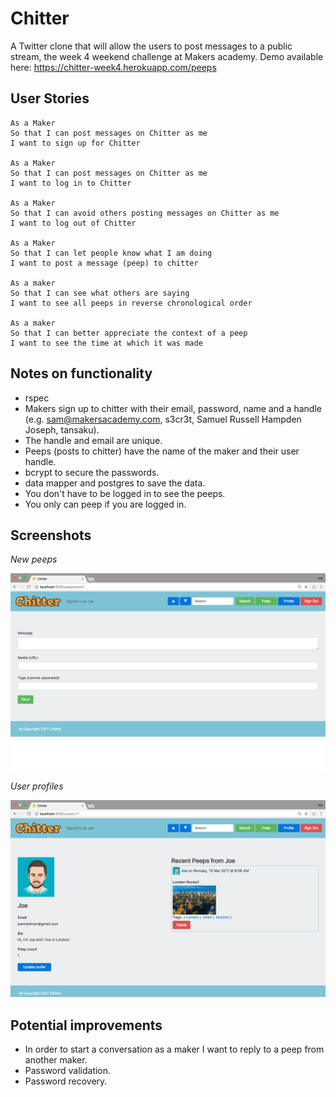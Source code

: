 Chitter
=======

A Twitter clone that will allow the users to post messages to a public stream, the week 4 weekend challenge at Makers academy. Demo available here: https://chitter-week4.herokuapp.com/peeps

User Stories
-------

```
As a Maker
So that I can post messages on Chitter as me
I want to sign up for Chitter

As a Maker
So that I can post messages on Chitter as me
I want to log in to Chitter

As a Maker
So that I can avoid others posting messages on Chitter as me
I want to log out of Chitter

As a Maker
So that I can let people know what I am doing  
I want to post a message (peep) to chitter

As a maker
So that I can see what others are saying  
I want to see all peeps in reverse chronological order

As a maker
So that I can better appreciate the context of a peep
I want to see the time at which it was made
```

Notes on functionality
------

* rspec
* Makers sign up to chitter with their email, password, name and a handle (e.g. sam@makersacademy.com, s3cr3t, Samuel Russell Hampden Joseph, tansaku).
* The handle and email are unique.
* Peeps (posts to chitter) have the name of the maker and their user handle.
* bcrypt to secure the passwords.
* data mapper and postgres to save the data.
* You don't have to be logged in to see the peeps.
* You only can peep if you are logged in.

Screenshots
-----------
*New peeps*

![Peeps](https://github.com/joemaidman/chitter-challenge/blob/master/screenshots/peep.png)

*User profiles*

![Profile](https://github.com/joemaidman/chitter-challenge/blob/master/screenshots/profile.png)

Potential improvements
-----
* In order to start a conversation as a maker I want to reply to a peep from another maker.
* Password validation.
* Password recovery.
